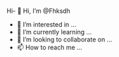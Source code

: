 Hi- 👋 Hi, I’m @Fhksdh
- 👀 I’m interested in ...
- 🌱 I’m currently learning ...
- 💞️ I’m looking to collaborate on ...
- 📫 How to reach me ...

<!---
Fhksdh/Fhksdh is a ✨ special ✨ repository because its `README.md` (this file) appears on your GitHub profile.
You can click the Preview link to take a look at your changes.
1 guj
2 ghjjm
